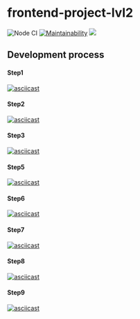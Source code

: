 # frontend-project-lvl2

![Node CI](https://github.com/mclyalin/frontend-project-lvl2/workflows/Node%20CI/badge.svg)
[![Maintainability](https://api.codeclimate.com/v1/badges/1d3b7221708609737122/maintainability)](https://codeclimate.com/github/mclyalin/frontend-project-lvl2/maintainability)
<a href="https://codeclimate.com/github/mclyalin/frontend-project-lvl2/test_coverage"><img src="https://api.codeclimate.com/v1/badges/1d3b7221708609737122/test_coverage" /></a>

## Development process
#### Step1
[![asciicast](https://asciinema.org/a/0XfLmfzHE08jPei6p5imPaEJz.svg)](https://asciinema.org/a/0XfLmfzHE08jPei6p5imPaEJz)

#### Step2
[![asciicast](https://asciinema.org/a/yDL7uZW3JkzN8JHrAymR6pTti.svg)](https://asciinema.org/a/yDL7uZW3JkzN8JHrAymR6pTti)

#### Step3
[![asciicast](https://asciinema.org/a/2hUuPPqXmrgu1E5lTYBxSqRgo.svg)](https://asciinema.org/a/2hUuPPqXmrgu1E5lTYBxSqRgo)

#### Step5
[![asciicast](https://asciinema.org/a/8HGusgJxSRgk2yuIHt6ssMxSE.svg)](https://asciinema.org/a/8HGusgJxSRgk2yuIHt6ssMxSE)

#### Step6
[![asciicast](https://asciinema.org/a/QMct82lV4uCSKEqPYr9dFqamY.svg)](https://asciinema.org/a/QMct82lV4uCSKEqPYr9dFqamY)

#### Step7
[![asciicast](https://asciinema.org/a/wxA6AmzRXP4PkUPyICGLtE5ny.svg)](https://asciinema.org/a/wxA6AmzRXP4PkUPyICGLtE5ny)

#### Step8
[![asciicast](https://asciinema.org/a/cuUJ6LCQcjyifChvZNwR59edA.svg)](https://asciinema.org/a/cuUJ6LCQcjyifChvZNwR59edA)

#### Step9
[![asciicast](https://asciinema.org/a/LUbBuFGmOuj96Koc7g5wGG5CU.svg)](https://asciinema.org/a/LUbBuFGmOuj96Koc7g5wGG5CU)
